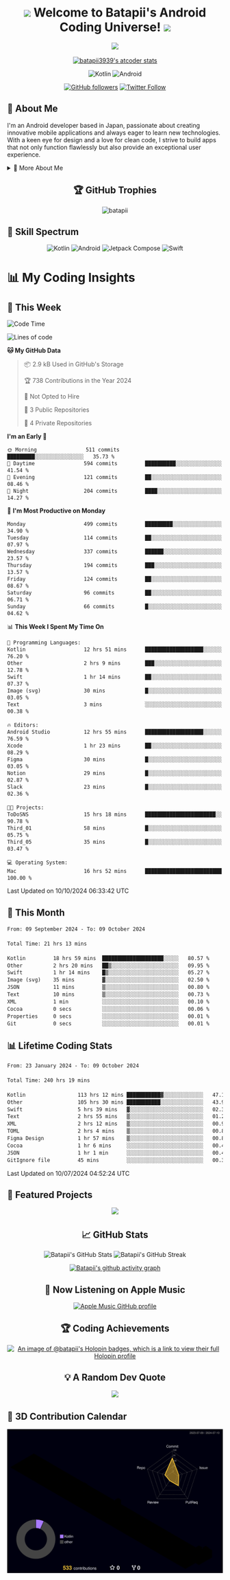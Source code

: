 <h1 align="center">
  <img src="https://media.giphy.com/media/hvRJCLFzcasrR4ia7z/giphy.gif" width="28">
  Welcome to Batapii's Android Coding Universe!
  <img src="https://media.giphy.com/media/hvRJCLFzcasrR4ia7z/giphy.gif" width="28">
</h1>

<p align="center">
  <img src="https://readme-typing-svg.herokuapp.com/?lines=Android+Developer+in+Japan;Always%20learning%20new%20things&font=Fira%20Code&center=true&width=440&height=45&color=f75c7e&vCenter=true&size=22">
</p>

<div align="center">

[![batapii3939's atcoder stats](https://atcoder-readme-stats.vercel.app/stats/batapii3939?theme=dark&show_history=5&width=450)](https://github.com/iwbc-mzk/atcoder-readme-stats)

![Kotlin](https://img.shields.io/badge/Kotlin-★☆☆☆☆☆☆☆☆☆-brightgreen)
![Android](https://img.shields.io/badge/Android-★☆☆☆☆☆☆☆☆☆-brightgreen)

  
[![GitHub followers](https://img.shields.io/github/followers/batapii?style=social)](https://github.com/batapii)
[![Twitter Follow](https://img.shields.io/twitter/follow/batapii?style=social)](https://twitter.com/batapii3939)

</div>

## 🚀 About Me
I'm an Android developer based in Japan, passionate about creating innovative mobile applications and always eager to learn new technologies. With a keen eye for design and a love for clean code, I strive to build apps that not only function flawlessly but also provide an exceptional user experience.

<details>
<summary>🌟 More About Me</summary>

- 🔭 I'm currently working on revolutionizing mobile productivity apps
- 🌱 I'm currently learning Kotlin Multiplatform and Jetpack Compose
- 👯 I'm looking to collaborate on open-source Android projects

</details>

<h2 align="center">🏆 GitHub Trophies</h2>
<p align="center">
  <img src="https://github-profile-trophy.vercel.app/?username=batapii&theme=nord&column=7&no-frame=true&no-bg=true&rank=SECRET,SSS,SS,S,AAA,AA,A,B,C,?" alt="batapii" />
</p>

## 🌈 Skill Spectrum

<div align="center">

![Kotlin](https://img.shields.io/badge/Kotlin-0095D5?style=for-the-badge&logo=kotlin&logoColor=white)
![Android](https://img.shields.io/badge/Android-3DDC84?style=for-the-badge&logo=android&logoColor=white)
![Jetpack Compose](https://img.shields.io/badge/Jetpack%20Compose-4285F4?style=for-the-badge&logo=jetpackcompose&logoColor=white)
![Swift](https://img.shields.io/badge/Swift-FA7343?style=for-the-badge&logo=swift&logoColor=white)

</div>


# 📊 My Coding Insights

## 📅 This Week
<!--START_SECTION:waka-week-->
![Code Time](http://img.shields.io/badge/Code%20Time-243%20hrs%2047%20mins-blue)

![Lines of code](https://img.shields.io/badge/From%20Hello%20World%20I%27ve%20Written-89.2%20thousand%20lines%20of%20code-blue)

**🐱 My GitHub Data** 

> 📦 2.9 kB Used in GitHub's Storage 
 > 
> 🏆 738 Contributions in the Year 2024
 > 
> 🚫 Not Opted to Hire
 > 
> 📜 3 Public Repositories 
 > 
> 🔑 4 Private Repositories 
 > 
**I'm an Early 🐤** 

```text
🌞 Morning                511 commits         █████████░░░░░░░░░░░░░░░░   35.73 % 
🌆 Daytime                594 commits         ██████████░░░░░░░░░░░░░░░   41.54 % 
🌃 Evening                121 commits         ██░░░░░░░░░░░░░░░░░░░░░░░   08.46 % 
🌙 Night                  204 commits         ████░░░░░░░░░░░░░░░░░░░░░   14.27 % 
```
📅 **I'm Most Productive on Monday** 

```text
Monday                   499 commits         █████████░░░░░░░░░░░░░░░░   34.90 % 
Tuesday                  114 commits         ██░░░░░░░░░░░░░░░░░░░░░░░   07.97 % 
Wednesday                337 commits         ██████░░░░░░░░░░░░░░░░░░░   23.57 % 
Thursday                 194 commits         ███░░░░░░░░░░░░░░░░░░░░░░   13.57 % 
Friday                   124 commits         ██░░░░░░░░░░░░░░░░░░░░░░░   08.67 % 
Saturday                 96 commits          ██░░░░░░░░░░░░░░░░░░░░░░░   06.71 % 
Sunday                   66 commits          █░░░░░░░░░░░░░░░░░░░░░░░░   04.62 % 
```


📊 **This Week I Spent My Time On** 

```text
💬 Programming Languages: 
Kotlin                   12 hrs 51 mins      ███████████████████░░░░░░   76.20 % 
Other                    2 hrs 9 mins        ███░░░░░░░░░░░░░░░░░░░░░░   12.78 % 
Swift                    1 hr 14 mins        ██░░░░░░░░░░░░░░░░░░░░░░░   07.37 % 
Image (svg)              30 mins             █░░░░░░░░░░░░░░░░░░░░░░░░   03.05 % 
Text                     3 mins              ░░░░░░░░░░░░░░░░░░░░░░░░░   00.38 % 

🔥 Editors: 
Android Studio           12 hrs 55 mins      ███████████████████░░░░░░   76.59 % 
Xcode                    1 hr 23 mins        ██░░░░░░░░░░░░░░░░░░░░░░░   08.29 % 
Figma                    30 mins             █░░░░░░░░░░░░░░░░░░░░░░░░   03.05 % 
Notion                   29 mins             █░░░░░░░░░░░░░░░░░░░░░░░░   02.87 % 
Slack                    23 mins             █░░░░░░░░░░░░░░░░░░░░░░░░   02.36 % 

🐱‍💻 Projects: 
ToDoSNS                  15 hrs 18 mins      ███████████████████████░░   90.78 % 
Third_01                 58 mins             █░░░░░░░░░░░░░░░░░░░░░░░░   05.75 % 
Third_05                 35 mins             █░░░░░░░░░░░░░░░░░░░░░░░░   03.47 % 

💻 Operating System: 
Mac                      16 hrs 52 mins      █████████████████████████   100.00 % 
```


 Last Updated on 10/10/2024 06:33:42 UTC
<!--END_SECTION:waka-week-->

## 📅 This Month
<!--START_SECTION:wakamonth-->

```txt
From: 09 September 2024 - To: 09 October 2024

Total Time: 21 hrs 13 mins

Kotlin         18 hrs 59 mins  ████████████████████░░░░░   80.57 %
Other          2 hrs 20 mins   ██▒░░░░░░░░░░░░░░░░░░░░░░   09.95 %
Swift          1 hr 14 mins    █▒░░░░░░░░░░░░░░░░░░░░░░░   05.27 %
Image (svg)    35 mins         ▓░░░░░░░░░░░░░░░░░░░░░░░░   02.50 %
JSON           11 mins         ▒░░░░░░░░░░░░░░░░░░░░░░░░   00.80 %
Text           10 mins         ▒░░░░░░░░░░░░░░░░░░░░░░░░   00.73 %
XML            1 min           ░░░░░░░░░░░░░░░░░░░░░░░░░   00.10 %
Cocoa          0 secs          ░░░░░░░░░░░░░░░░░░░░░░░░░   00.06 %
Properties     0 secs          ░░░░░░░░░░░░░░░░░░░░░░░░░   00.01 %
Git            0 secs          ░░░░░░░░░░░░░░░░░░░░░░░░░   00.01 %
```

<!--END_SECTION:wakamonth-->

## 📊 Lifetime Coding Stats

<!--START_SECTION:wakaalltime-->

```txt
From: 23 January 2024 - To: 09 October 2024

Total Time: 240 hrs 19 mins

Kotlin                 113 hrs 12 mins ███████████▓░░░░░░░░░░░░░   47.10 %
Other                  105 hrs 30 mins ███████████░░░░░░░░░░░░░░   43.90 %
Swift                  5 hrs 39 mins   ▓░░░░░░░░░░░░░░░░░░░░░░░░   02.36 %
Text                   2 hrs 55 mins   ▒░░░░░░░░░░░░░░░░░░░░░░░░   01.22 %
XML                    2 hrs 12 mins   ▒░░░░░░░░░░░░░░░░░░░░░░░░   00.92 %
TOML                   2 hrs 4 mins    ▒░░░░░░░░░░░░░░░░░░░░░░░░   00.86 %
Figma Design           1 hr 57 mins    ▒░░░░░░░░░░░░░░░░░░░░░░░░   00.82 %
Cocoa                  1 hr 6 mins     ░░░░░░░░░░░░░░░░░░░░░░░░░   00.46 %
JSON                   1 hr 1 min      ░░░░░░░░░░░░░░░░░░░░░░░░░   00.42 %
GitIgnore file         45 mins         ░░░░░░░░░░░░░░░░░░░░░░░░░   00.31 %
```

<!--END_SECTION:wakaalltime-->

Last Updated on 10/07/2024 04:52:24 UTC

## 🌟 Featured Projects

<div align="center">
  <a href="https://github.com/batapii/ToDoSNS">
    <img src="https://github-readme-stats.vercel.app/api/pin/?username=batapii&repo=ToDoSNS&theme=radical" />
  </a>

## 📈 GitHub Stats

<div align="center">
  <img src="https://github-readme-stats.vercel.app/api?username=batapii&show_icons=true&theme=radical" alt="Batapii's GitHub Stats" />
  <img src="https://github-readme-streak-stats.herokuapp.com/?user=batapii&theme=radical" alt="Batapii's GitHub Streak" />
  
[![Batapii's github activity graph](https://github-readme-activity-graph.vercel.app/graph?username=batapii&theme=react-dark)](https://github.com/ashutosh00710/github-readme-activity-graph)
</div>

## 🎵 Now Listening on Apple Music

<div align="center">
  
[![Apple Music GitHub profile](https://music-profile.rayriffy.com/theme/dark.svg?uid=001005.6598667d2ffd4a10a4f429edd0ba24c4.1156)](https://github.com/rayriffy/apple-music-github-profile)

</div>


## 🏆 Coding Achievements

<div align="center">

[![An image of @batapii's Holopin badges, which is a link to view their full Holopin profile](https://holopin.me/batapii)](https://holopin.io/@batapii)

</div>

## 💡 A Random Dev Quote

<div align="center">

![](https://quotes-github-readme.vercel.app/api?type=horizontal&theme=radical)

</div>

</div>

## 🚀 3D Contribution Calendar

<div align="center">
  
![](./profile-3d-contrib/profile-night-rainbow.svg)

</div>
